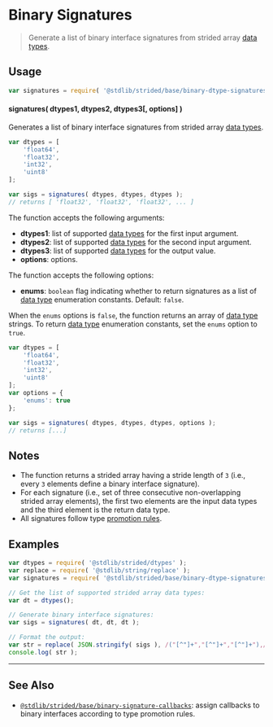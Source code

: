<!--

@license Apache-2.0

Copyright (c) 2021 The Stdlib Authors.

Licensed under the Apache License, Version 2.0 (the "License");
you may not use this file except in compliance with the License.
You may obtain a copy of the License at

   http://www.apache.org/licenses/LICENSE-2.0

Unless required by applicable law or agreed to in writing, software
distributed under the License is distributed on an "AS IS" BASIS,
WITHOUT WARRANTIES OR CONDITIONS OF ANY KIND, either express or implied.
See the License for the specific language governing permissions and
limitations under the License.

-->

# Binary Signatures

> Generate a list of binary interface signatures from strided array [data types][@stdlib/strided/dtypes].

<!-- Section to include introductory text. Make sure to keep an empty line after the intro `section` element and another before the `/section` close. -->

<section class="intro">

</section>

<!-- /.intro -->

<!-- Package usage documentation. -->

<section class="usage">

## Usage

```javascript
var signatures = require( '@stdlib/strided/base/binary-dtype-signatures' );
```

#### signatures( dtypes1, dtypes2, dtypes3\[, options] )

Generates a list of binary interface signatures from strided array [data types][@stdlib/strided/dtypes].

```javascript
var dtypes = [
    'float64',
    'float32',
    'int32',
    'uint8'
];

var sigs = signatures( dtypes, dtypes, dtypes );
// returns [ 'float32', 'float32', 'float32', ... ]
```

The function accepts the following arguments:

-   **dtypes1**: list of supported [data types][@stdlib/strided/dtypes] for the first input argument.
-   **dtypes2**: list of supported [data types][@stdlib/strided/dtypes] for the second input argument.
-   **dtypes3**: list of supported [data types][@stdlib/strided/dtypes] for the output value.
-   **options**: options.

The function accepts the following options:

-   **enums**: `boolean` flag indicating whether to return signatures as a list of [data type][@stdlib/strided/dtypes] enumeration constants. Default: `false`.

When the `enums` options is `false`, the function returns an array of [data type][@stdlib/strided/dtypes] strings. To return [data type][@stdlib/strided/dtypes] enumeration constants, set the `enums` option to `true`.

```javascript
var dtypes = [
    'float64',
    'float32',
    'int32',
    'uint8'
];
var options = {
    'enums': true
};

var sigs = signatures( dtypes, dtypes, dtypes, options );
// returns [...]
```

</section>

<!-- /.usage -->

<!-- Package usage notes. Make sure to keep an empty line after the `section` element and another before the `/section` close. -->

<section class="notes">

## Notes

-   The function returns a strided array having a stride length of `3` (i.e., every `3` elements define a binary interface signature).
-   For each signature (i.e., set of three consecutive non-overlapping strided array elements), the first two elements are the input data types and the third element is the return data type.
-   All signatures follow type [promotion rules][@stdlib/ndarray/promotion-rules].

</section>

<!-- /.notes -->

<!-- Package usage examples. -->

<section class="examples">

## Examples

<!-- eslint no-undef: "error" -->

```javascript
var dtypes = require( '@stdlib/strided/dtypes' );
var replace = require( '@stdlib/string/replace' );
var signatures = require( '@stdlib/strided/base/binary-dtype-signatures' );

// Get the list of supported strided array data types:
var dt = dtypes();

// Generate binary interface signatures:
var sigs = signatures( dt, dt, dt );

// Format the output:
var str = replace( JSON.stringify( sigs ), /("[^"]+","[^"]+","[^"]+"),/g, '$1,\n' );
console.log( str );
```

</section>

<!-- /.examples -->

<!-- Section to include cited references. If references are included, add a horizontal rule *before* the section. Make sure to keep an empty line after the `section` element and another before the `/section` close. -->

<section class="references">

</section>

<!-- /.references -->

<!-- Section for related `stdlib` packages. Do not manually edit this section, as it is automatically populated. -->

<section class="related">

* * *

## See Also

-   <span class="package-name">[`@stdlib/strided/base/binary-signature-callbacks`][@stdlib/strided/base/binary-signature-callbacks]</span><span class="delimiter">: </span><span class="description">assign callbacks to binary interfaces according to type promotion rules.</span>

</section>

<!-- /.related -->

<!-- Section for all links. Make sure to keep an empty line after the `section` element and another before the `/section` close. -->

<section class="links">

[@stdlib/strided/dtypes]: https://github.com/stdlib-js/stdlib/tree/develop/lib/node_modules/%40stdlib/strided/dtypes

[@stdlib/ndarray/promotion-rules]: https://github.com/stdlib-js/stdlib/tree/develop/lib/node_modules/%40stdlib/ndarray/promotion-rules

<!-- <related-links> -->

[@stdlib/strided/base/binary-signature-callbacks]: https://github.com/stdlib-js/stdlib/tree/develop/lib/node_modules/%40stdlib/strided/base/binary-signature-callbacks

<!-- </related-links> -->

</section>

<!-- /.links -->
